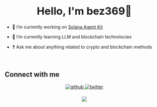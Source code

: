 ### <div align="center"><h1> Hello, I'm bez369🍊 </h1> </div>  
  

- 🔭 I’m currently working on [Solana Agent Kit](https://github.com/sendaifun/solana-agent-kit)  
  

- 🌱 I’m currently learning LLM and blockchain technolocies  
  

- ❓ Ask me about anything related to crypto and blockchain methods
  

<br/>  

  
## Connect with me  
<div align="center">
<a href="https://github.com/ml350" target="_blank">
<img src=https://img.shields.io/badge/github-%2324292e.svg?&style=for-the-badge&logo=github&logoColor=white alt=github style="margin-bottom: 5px;" />
</a>
<a href="https://twitter.com/bezmir369" target="_blank">
<img src=https://img.shields.io/badge/twitter-%2300acee.svg?&style=for-the-badge&logo=twitter&logoColor=white alt=twitter style="margin-bottom: 5px;" />
</a> 
</div>  
   

<br/>  
 

<div align="center">
<img src="https://komarev.com/ghpvc/?username=ml350&&style=flat-square" align="center" />
</div>  
   
